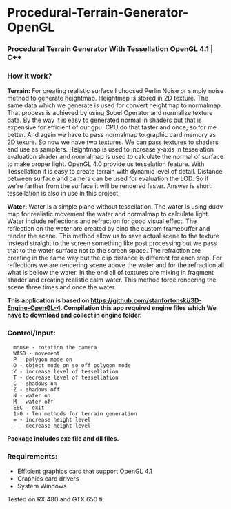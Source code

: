 # Procedural-Terrain-Generator-OpenGL
### Procedural Terrain Generator With Tessellation OpenGL 4.1 | C++

### How it work?
**Terrain:**
For creating realistic surface I choosed Perlin Noise or simply noise method to generate heightmap. Heightmap is stored in 2D texture. The same data which we generate is used for convert heightmap to normalmap. That process is achieved by using Sobel Operator and normalize texture data. By the way it is easy to generated normal in shaders but that is expensive for efficient of our gpu. CPU do that faster and once, so for me better. And again we have to pass normalmap to graphic card memory as 2D texure. So now we have two textures. We can pass textures to shaders and use as samplers. Heightmap is used to increase y-axis in tesselation evaluation shader and normalmap is used to calculate the normal of surface to make proper light. OpenGL 4.0 provide us tesselation feature. With Tessellation it is easy to create terrain with dynamic level of detail. Distance between surface and camera can be used for evaluation the LOD. So if we're farther from the surface it will be rendered faster. Answer is short: tessellation is also in use in this project.

**Water:**
Water is a simple plane without tessellation. The water is using dudv map for realistic movement the water and normalmap to calculate light. Water include reflections and refraction for good visual effect. The reflection on the water are created by bind the custom framebuffer and render the scene. This method allow us to save actual scene to the texture instead straight to the screen something like post processing but we pass that to the water surface not to the screen space. The refraction are creating in the same way but the clip distance is different for each step. For reflections we are rendering scene above the water and for the refraction all what is bellow the water. In the end all of textures are mixing in fragment shader and creating realistic calm water. This method force rendering the scene three times and once the water.

**This application is based on https://github.com/stanfortonski/3D-Engine-OpenGL-4. Compilation this app required engine files which We have to download and collect in engine folder.**

### Control/Input:
```
  mouse - rotation the camera
  WASD - movement
  P - polygon mode on
  O - object mode on so off polygon mode
  Y - increase level of tessellation
  T - decrease level of tessellation
  C - shadows on
  Z - shadows off
  N - water on
  M - water off
  ESC - exit
  1-0 - Ten methods for terrain generation
  = - increase height level
  - - decrease height level
```

**Package includes exe file and dll files.**

### Requirements:
- Efficient graphics card that support OpenGL 4.1
- Graphics card drivers
- System Windows

Tested on RX 480 and GTX 650 ti.
